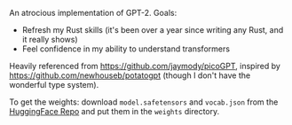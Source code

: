 An atrocious implementation of GPT-2. Goals:
- Refresh my Rust skills (it's been over a year since writing any Rust, and it really shows)
- Feel confidence in my ability to understand transformers

Heavily referenced from https://github.com/jaymody/picoGPT, inspired by https://github.com/newhouseb/potatogpt (though I don't have the wonderful type system).

To get the weights: download `model.safetensors` and `vocab.json` from the [HuggingFace Repo](https://huggingface.co/gpt2/tree/main) and put them in the `weights` directory.